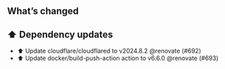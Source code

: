 ## What’s changed
## ⬆️ Dependency updates

- ⬆️ Update cloudflare/cloudflared to v2024.8.2 @renovate (#692)
- ⬆️ Update docker/build-push-action action to v6.6.0 @renovate (#693)
